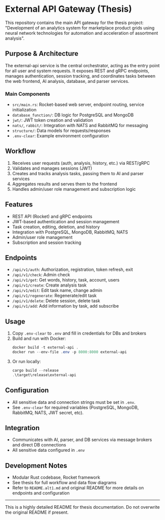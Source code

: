 # External API Gateway (Thesis)

This repository contains the main API gateway for the thesis project: "Development of an analytics system for marketplace product grids using neural network technologies for automation and acceleration of assortment analysis".

## Purpose & Architecture

The external-api service is the central orchestrator, acting as the entry point for all user and system requests. It exposes REST and gRPC endpoints, manages authentication, session tracking, and coordinates tasks between the web frontend, AI analysis, database, and parser services.

### Main Components
- `src/main.rs`: Rocket-based web server, endpoint routing, service initialization
- `database_function/`: DB logic for PostgreSQL and MongoDB
- `jwt/`: JWT token creation and validation
- `nats/`, `rabbit/`: Integration with NATS and RabbitMQ for messaging
- `structure/`: Data models for requests/responses
- `.env-clear`: Example environment configuration

## Workflow
1. Receives user requests (auth, analysis, history, etc.) via REST/gRPC
2. Validates and manages sessions (JWT)
3. Creates and tracks analysis tasks, passing them to AI and parser services
4. Aggregates results and serves them to the frontend
5. Handles admin/user role management and subscription logic

## Features
- REST API (Rocket) and gRPC endpoints
- JWT-based authentication and session management
- Task creation, editing, deletion, and history
- Integration with PostgreSQL, MongoDB, RabbitMQ, NATS
- Admin/user role management
- Subscription and session tracking

## Endpoints
- `/api/v1/auth`: Authorization, registration, token refresh, exit
- `/api/v1/check`: Admin check
- `/api/v1/get`: Get words, history, task, account, users
- `/api/v1/create`: Create analysis task
- `/api/v1/edit`: Edit task name, change admin
- `/api/v1/regenerate`: Regenerate/edit task
- `/api/v1/delete`: Delete session, delete task
- `/api/v1/add`: Add information by task, add subscribe

## Usage
1. Copy `.env-clear` to `.env` and fill in credentials for DBs and brokers
2. Build and run with Docker:
   ```powershell
   docker build -t external-api .
   docker run --env-file .env -p 8000:8000 external-api
   ```
3. Or run locally:
   ```powershell
   cargo build --release
   .\target\release\external-api
   ```

## Configuration
- All sensitive data and connection strings must be set in `.env`.
- See `.env-clear` for required variables (PostgreSQL, MongoDB, RabbitMQ, NATS, JWT secret, etc).

## Integration
- Communicates with AI, parser, and DB services via message brokers and direct DB connections
- All sensitive data configured in `.env`

## Development Notes
- Modular Rust codebase, Rocket framework
- See thesis for full workflow and data flow diagrams
- Refer to `README.alt1.md` and original README for more details on endpoints and configuration

---
This is a highly detailed README for thesis documentation. Do not overwrite the original README if present.
